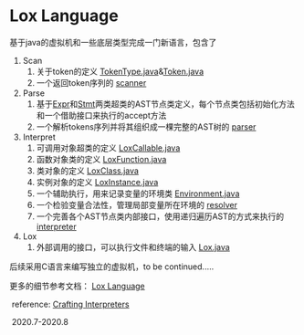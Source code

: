 # Lox Language

基于java的虚拟机和一些底层类型完成一门新语言，包含了

1. Scan
   1. 关于token的定义 [TokenType.java](./src/com/craftinginterpreters/Tokentype.java)&[Token.java](./src/com/craftinginterpreters/lox/Token.java)
   2. 一个返回token序列的  [scanner](./src/com/craftinginterpreters/lox/Scanner.java)
2. Parse
   1. 基于[Expr](./src/com/craftinginterpreters/Expr.java)和[Stmt](./src/com/craftinginterpreters/lox/Stmt.java)两类超类的AST节点类定义，每个节点类包括初始化方法和一个借助接口来执行的accept方法
   2. 一个解析tokens序列并将其组织成一棵完整的AST树的 [parser](./src/com/craftinginterpreters/lox/Parser.java)
3. Interpret
   1. 可调用对象超类的定义 [LoxCallable.java](./src/com/craftinginterpreters/lox/LoxCallable.java)
   2. 函数对象类的定义 [LoxFunction.java](./src/com/craftinginterpreters/lox/LoxFunctionjava)
   3. 类对象的定义 [LoxClass.java](./src/com/craftinginterpreters/lox/LoxClass.java)
   4. 实例对象的定义 [LoxInstance.java](./src/com/craftinginterpreters/lox/LoxInstance.java)
   5. 一个辅助执行，用来记录变量的环境类 [Environment.java](./src/com/craftinginterpreters/lox/Environment.java)
   6. 一个检验变量合法性，管理局部变量所在环境的 [resolver](./src/com/craftinginterpreters/lox/Resolver.java)
   7. 一个完善各个AST节点类内部接口，使用递归遍历AST的方式来执行的 [interpreter](./src/com/craftinginterpreters/lox/Interpreter.java)
4. Lox
   1. 外部调用的接口，可以执行文件和终端的输入 [Lox.java](./src/com/craftinginterpreters/lox/Lox.java)

后续采用C语言来编写独立的虚拟机，to be continued.....

更多的细节参考文档： [Lox Language](Lox%20Language.md)

​																																		reference: [Crafting Interpreters](http://craftinginterpreters.com/) 

​                                   																																2020.7-2020.8
